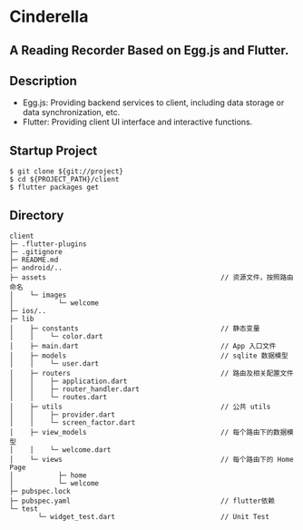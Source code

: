 # Cinderella

## A Reading Recorder Based on Egg.js and Flutter.

## Description

* Egg.js: Providing backend services to client, including data storage or data synchronization, etc.
* Flutter: Providing client UI interface and interactive functions.

## Startup Project

```
$ git clone ${git://project}
$ cd ${PROJECT_PATH}/client
$ flutter packages get
```

## Directory

```
client
├─ .flutter-plugins
├─ .gitignore
├─ README.md
├─ android/..
├─ assets                                           // 资源文件，按照路由命名
│    └─ images
│           └─ welcome
├─ ios/..
├─ lib
│    ├─ constants                                   // 静态变量
│    │    └─ color.dart
│    ├─ main.dart                                   // App 入口文件
│    ├─ models                                      // sqlite 数据模型
│    │    └─ user.dart
│    ├─ routers                                     // 路由及相关配置文件
│    │    ├─ application.dart
│    │    ├─ router_handler.dart
│    │    └─ routes.dart
│    ├─ utils                                       // 公共 utils
│    │    ├─ provider.dart
│    │    └─ screen_factor.dart
│    ├─ view_models                                 // 每个路由下的数据模型
│    │    └─ welcome.dart
│    └─ views                                       // 每个路由下的 Home Page
│           ├─ home
│           └─ welcome
├─ pubspec.lock
├─ pubspec.yaml                                     // flutter依赖
└─ test
       └─ widget_test.dart                          // Unit Test 
```